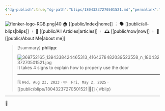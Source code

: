 ```yaml
---
{"dg-publish":true,"dg-path":"blips/18043237270501521.md","permalink":"/blips/18043237270501521/","title":"philipp on instagram @ 2023-08-23"}
---
```



<div class="transclusion internal-embed is-loaded"><div class="markdown-embed">




![flenker-logo-RGB.png|40](/img/user/attachments/flenker-logo-RGB.png)
🏠 [[public/Index\|home]]  ⋮ 🗣️ [[public/all-blips\|blips]] ⋮  📝 [[public/All Articles\|articles]]  ⋮ 🕰️ [[public/now\|now]] ⋮ 🪪 [[public/About Me\|about me]]


</div></div>


> [!summary] **philipp**:
>
> ![369752165_1394338424465313_4164378482039523558_n_18043237270501521.jpg](/img/user/attachments/369752165_1394338424465313_4164378482039523558_n_18043237270501521.jpg)
> It takes 4 signs to explain how to properly use the door
> - - -
>
> 🗓️ <code>Wed, Aug 23, 2023</code>  · ✏️ <code> Fri, May 2, 2025</code>  · [[public/blips/18043237270501521\|🔗]]
{ #blip}


- - -

 👾
